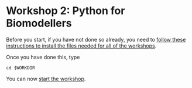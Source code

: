 
# Workshop 2: Python for Biomodellers

Before you start, if you have not done so already, you need to [follow these instructions to install the files needed for all of the workshops](prepare.md).

Once you have done this, type

```
cd $WORKDIR
```

You can now [start the workshop](http://tinyurl.com/ccpbiosim-python).
